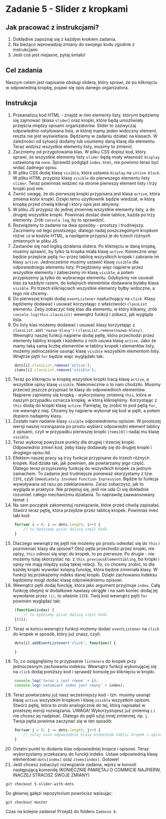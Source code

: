 # Zadanie 5 - Slider z kropkami

## Jak pracować z instrukcjami?

1. Dokładnie zapoznaj się z każdym krokiem zadania.
2. Na bieżąco wprowadzaj zmiany do swojego kodu zgodnie z instrukcjami.
3. Jeśli coś jest niejasne, pytaj śmiało!

## Cel zadania

Naszym celem jest napisanie obsługi slidera, który sprawi, że po kliknięciu w odpowiednią kropkę, pojawi się opis danego organizatora.

## Instrukcja

1. Przeanalizuj kod HTML - znajdź w nim elementy listy, którymi będziemy się zajmować (klasa `slider`) oraz kropki, które będą umożliwiały przejścia między opisami organizatorów. Slider to zazwyczaj odpowiednio ostylowana lista, w której mamy jeden widoczny element, reszta nie jest wyświetlana. Będziemy w zadaniu działać na klasach. W zależności od sytuacji dodamy lub usuniemy daną klasę dla elementu. Teraz widzisz wszystkie elementy listy, musimy to zmienić.
2. Zaczniemy od przygotowania klas. W pliku CSS dopisz kod, który sprawi, że wszystkie elementy listy `slider` będą miały własność `display` ustawioną na `none`. Sprawdź podgląd `index.html`, nie powinno teraz być widać żadnego opisu.
3. W pliku CSS dodaj klasę `visible`, która ustawia `display` na `inline-block`. W pliku HTML przypisz klasę `visible` do pierwszego elementu listy `slider`. Teraz powinnaś widzieć na stronie pierwszy element listy i trzy kropki pod nim.
4. Zwróć uwagę, że do pierwszej kropki przypisana jest klasa `active`, która zmienia kolor kropki. Dzięki temu użytkownik będzie wiedział, w którą kropkę przed chwilą kliknął i który opis jest aktywny.
5. W pliku JS przypisz do jednej zmiennej wszystkie elementy listy, a do drugiej wszystkie kropki. Powinnaś dostać dwie tablice, każda po trzy elementy. Zrób `console.log`, by to sprawdzić.
6. Rozwiążemy to zadanie na dwa sposóby - prostszy i trudniejszy. Zaczniemy od tego prostszego, dlatego nadaj poszczególnym kropkom różne `id` w kodzie HTML, a następnie przypisz je do trzech różnych zmiennych w pliku JS. 
7. Zastanów się nad logiką działania slidera. Po kliknięciu w daną kropkę, musimy sprawić, by tylko ta kropka miała klasę `active`. Konieczne więc będzie przejście pętlą `for` przez tablicę wszystkich kropek i zabranie im klasy `active`. Jednocześnie musimy ustawić klasę `visible` dla odpowiedniego elementu listy. Przejdziemy więc najpierw przez wszystkie elementy i zabierzemy im klasę `visible`, a potem przypiszemy ją tylko do wybranego elementu. Gdybyśmy nie usuwali klas za każdym razem, do kolejnych elementów dodawana bylaby klasa `visible`. Po trzech kliknięciach wszystkie elementy byłby widoczne, a tego nie chcemy. 
8. Do pierwszej kropki dodaj `eventListener` nasłuchujący na `click`. Klasy będziemy dodawać i usuwać korzystając z właściwości `classList` elementu. Żeby zobaczyć listę klas dla elementu, w który klikamy, zrób `console.log(this.classList)` wewnątrz funkcji i zobacz, jak wygląda lista. 
9. Do listy klas możemy dodawać i usuwać klasy korzystając z `classList.add('nazwa-klasy')` i `classList.remove(nazwa-klasy)`. Wewnątrz naszej funkcji najpierw dodaj pętlę, która przechodzi przez elementy tablicy kropek i każdemu z nich usuwa klasę `active`. Jako że mamy taką samą liczbę elementów w tablicy kropek i elementów listy, możemy jednocześnie usunąć klasę `visible` wszystkim elementom listy. Wnętrze pętli `for` będzie więc wyglądało tak:
```javascript
    dots[i].classList.remove('active');
    items[i].classList.remove('visible');
```
10. Teraz po kliknięciu w kropkę wszystkie kropki tracą klasę `active`, a wszystkie opisy klasę `visible`. Niekoniecznie o to nam chodziło. Musimy przecież jeszcze przypisać te klasy do odpowiednich elementów. Najpierw zajmiemy się kropką - wykorzstamy zmienną `this`, która w naszym przypadku oznacza kropkę, w którą kliknięliśmy. Korzystając z `this` dodaj do kropki klasę `active`. Pamiętaj, by zrobić to pod pętlą `for`, nie wewnątrz niej. Chcemy by najpierw wykonał się kod w pętli, a potem dopiero nadajemy klasy. 
11. Zostało nam nadanie klasy `visible` odpowiedniemu opisowi. W prostszej wersji naszej rozwiązania po prostu wybierz odpowiedni element tablicy z opisami, czyli w przypadku pierwszej kropki `items[0]` i nadaj mu klasę `visible`. 
12. Teraz wykonaj powyższe punkty dla drugiej i trzeciej kropki. Odpowiednio zmień kod, żeby klasy dodawały się do drugiej kropki i drugiego opisu itd.
13. Efektem naszej pracy są trzy funkcje przypisane do trzech różnych kropek. Kod działa tak, jak powinien, ale powtarzamy jego część. Dlatego teraz przypiszemy funkcję do wszystkich kropek za jednym zamachem. To zadanie jest trudniejsze ponieważ skorzystamy z tzw. `IIFE`, czyli `Immediately Invoked Function Expression`. Będzie to funkcja wywoływana od razu po zdeklarowaniu. Zaraz zobaczysz, jak to wygląda w praktyce. Nie przejmuj się, jeśli nie uda Ci się dokładnie rozumieć całego mechanizmu działania. To naprawdę zaawansowany temat :)
14. Na sam początek zakomentuj rozwiązanie, które przed chwilą zapisałaś. Stwórz teraz pętlę, która przejdzie przez tablicę kropek. Powinnaś mieć taki kod:
```javascript
    for(var i = 0; i <= dots.length; i++) {
        // tu będziemy pisać dalszą część kodu
    }
```
15. Dlaczego wewnątrz tej pętli nie możemy po prostu odwołać się do `this` i pozmieniać klasy dla opisów? Otóż pętla przechodzi przez kropki, nie opisy, `this` odnosi się więc do kropek, to po pierwsze. Po drugie - nie możemy tutaj skorzystać np. z `this.previousElementSibling`, bo kropki i opisy nie mają między sobą takiej relacji. To, co chcemy zrobić, to dla każdej kropki wywołać kolejną funckję, która będzie zmieniała klasy. W funkcji tej przekażemy indeks danej kropki. Dzięki zachowaniu indeksu będziemy mogli dodać klasę odpowiedniemu opisowi.
16. Wewnątrz pętli dodaj funckję, która jako argument przyjmuje `index`. Całą funkcję obejmij w dodatkowe nawiasy okrągłe i na sam koniec dodaj jej wywołanie przez `(i)`, to właśnie `IIFE`. Twój kod wewnątrz pętli `for` powinien wyglądać tak:
```javascript
    (function(index) {
        // tu będziemy pisać dalszą część kodu
    })(i);
```
17. Teraz w końcu wewnątrz funkcji możemy dodać `eventListener` na `click` do kropek w sposób, który już znasz, czyli:
```javascript
    dots[i].addEventListener('click', function() {

    }
```
18. To, co osiągnęliśmy to przypisanie `listenera` do kropek przy jednoczesnym zachowaniu indeksu. Wewnątrz funkcji wykonującej się na `click` dodaj poniższy kod i sprawdź konsolę po kliknięciu w kropki.
```javascript
    console.log('teraz i jest równe' + i);
    console.log('natomiast index jest równy' + index);
```
19. Teraz powtarzamy już nasz wcześniejszy kod - tzn. musimy usunąć klasę `active` wszystkim kropkom i klasę `visible` wszystkim opisom. Stwórz pętlę, która to zrobi analogicznie do tej, którą napisałaś w prostszej wersji rozwiązania. UWAGA! Wykorzystujesz już zmienną `i` i nie chcesz jej nadpisać. Dlatego do pętli użyj innej zmiennej, np. `j`. Twoja pętla powinna zaczynać się w ten sposób:
```javascript
    for(var j = 0; j <= dots.length; j++) {
        // tutaj usuń odpowiednie klasy elementom tablic kropek i opisów
    }
```
20. Ostatni punkt to dodanie klas odpowiedniej kropce i opisowi. Teraz wykorzystamy przekazany do funckji indeks. Ustaw odpowiednią klasę elementowi `dots[index]` oraz `items[index]`. Gotowe!
6. Jeśli chcesz zobaczyć rozwiązanie zadania, wpisz w konsoli następującą komendę (KONIECZNIE PAMIĘTAJ O COMMICIE NAJPIERW, INACZEJ STRACISZ SWOJE ZMIANY)
```
git checkout 5-slider-with-dots
```
Do głównej gałęzi repozytorium powrócisz wpisując:
```
git checkout master
```
Czas na kolejne zadania! Przejdź do folderu `Zadanie 6`.

